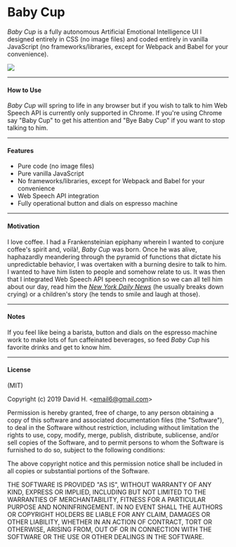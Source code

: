 # Baby Cup
_Baby Cup_ is a fully autonomous Artificial Emotional Intelligence UI I designed entirely in CSS (no image files) and coded entirely in vanilla JavaScript (no frameworks/libraries, except for Webpack and Babel for your convenience).

<img src="https://user-images.githubusercontent.com/45696445/51333528-ec400a00-1a4b-11e9-8385-2d3b1cf70906.gif">

_________________________

#### How to Use
_Baby Cup_ will spring to life in any browser but if you wish to talk to him Web Speech API is currently only supported in Chrome. If you're using Chrome say "Baby Cup" to get his attention and "Bye Baby Cup" if you want to stop talking to him.
_________________________

#### Features
- Pure code (no image files)
- Pure vanilla JavaScript
- No frameworks/libraries, except for Webpack and Babel for your convenience
- Web Speech API integration
- Fully operational button and dials on espresso machine
_________________________

#### Motivation
I love coffee. I had a Frankensteinian epiphany wherein I wanted to conjure coffee's spirit and, voilà!, _Baby Cup_ was born. Once he was alive, haphazardly meandering through the pyramid of functions that dictate his unpredictable behavior, I was overtaken with a burning desire to talk to him. I wanted to have him listen to people and somehow relate to us. It was then that I integrated Web Speech API speech recognition so we can all tell him about our day, read him the [*New York Daily News*](https://www.nydailynews.com/ ) (he usually breaks down crying) or a children's story (he tends to smile and laugh at those).
_________________________

#### Notes
If you feel like being a barista, button and dials on the espresso machine work to make lots of fun caffeinated beverages, so feed _Baby Cup_ his favorite drinks and get to know him.
_________________________

#### License
(MIT)

Copyright (c) 2019 David H. &lt;email6@gmail.com&gt;

Permission is hereby granted, free of charge, to any person obtaining a copy of this software and associated documentation files (the "Software"), to deal in the Software without restriction, including without limitation the rights to use, copy, modify, merge, publish, distribute, sublicense, and/or sell copies of the Software, and to permit persons to whom the Software is furnished to do so, subject to the following conditions:

The above copyright notice and this permission notice shall be included in all copies or substantial portions of the Software.

THE SOFTWARE IS PROVIDED "AS IS", WITHOUT WARRANTY OF ANY KIND, EXPRESS OR IMPLIED, INCLUDING BUT NOT LIMITED TO THE WARRANTIES OF MERCHANTABILITY, FITNESS FOR A PARTICULAR PURPOSE AND NONINFRINGEMENT. IN NO EVENT SHALL THE AUTHORS OR COPYRIGHT HOLDERS BE LIABLE FOR ANY CLAIM, DAMAGES OR OTHER LIABILITY, WHETHER IN AN ACTION OF CONTRACT, TORT OR OTHERWISE, ARISING FROM, OUT OF OR IN CONNECTION WITH THE SOFTWARE OR THE USE OR OTHER DEALINGS IN THE SOFTWARE.
